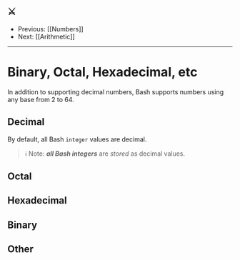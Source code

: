 ## ⚔️

- Previous: [[Numbers]]
- Next: [[Arithmetic]]

---

# Binary, Octal, Hexadecimal, etc

In addition to supporting decimal numbers, Bash supports numbers using any base from 2 to 64.

## Decimal

By default, all Bash `integer` values are decimal.

> ℹ️ Note: _**all Bash integers**_ are _stored_ as decimal values.

## Octal

## Hexadecimal

## Binary

## Other